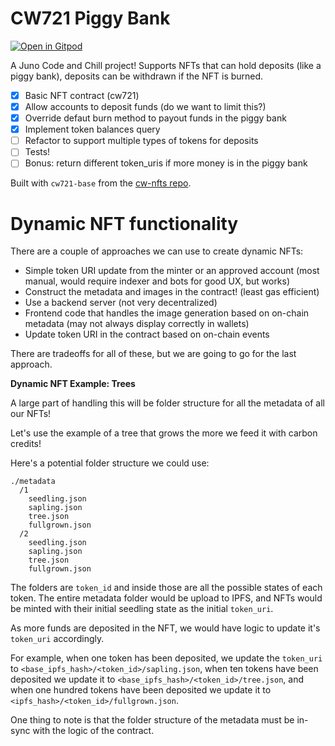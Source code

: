 # CW721 Piggy Bank

[![Open in Gitpod](https://gitpod.io/button/open-in-gitpod.svg)](https://gitpod.io/#https://github.com/CosmosContracts/code-and-chill)

A Juno Code and Chill project! Supports NFTs that can hold deposits (like a piggy bank), deposits can be withdrawn if the NFT is burned.

- [x] Basic NFT contract (cw721)
- [x] Allow accounts to deposit funds (do we want to limit this?)
- [x] Override defaut burn method to payout funds in the piggy bank
- [x] Implement token balances query
- [ ] Refactor to support multiple types of tokens for deposits
- [ ] Tests!
- [ ] Bonus: return different token_uris if more money is in the piggy bank

Built with `cw721-base` from the [cw-nfts repo](https://github.com/cosmwasm/cw-nfts).

# Dynamic NFT functionality

There are a couple of approaches we can use to create dynamic NFTs:

- Simple token URI update from the minter or an approved account (most manual, would require indexer and bots for good UX, but works)
- Construct the metadata and images in the contract! (least gas efficient)
- Use a backend server (not very decentralized)
- Frontend code that handles the image generation based on on-chain metadata (may not always display correctly in wallets)
- Update token URI in the contract based on on-chain events

There are tradeoffs for all of these, but we are going to go for the last approach.

**Dynamic NFT Example: Trees**

A large part of handling this will be folder structure for all the metadata of all our NFTs!

Let's use the example of a tree that grows the more we feed it with carbon credits!

Here's a potential folder structure we could use:

```ignore
./metadata
  /1
    seedling.json
    sapling.json
    tree.json
    fullgrown.json
  /2
    seedling.json
    sapling.json
    tree.json
    fullgrown.json
```

The folders are `token_id` and inside those are all the possible states of each token. The entire metadata folder would be upload to IPFS, and NFTs would be minted with their initial seedling state as the initial `token_uri`.

As more funds are deposited in the NFT, we would have logic to update it's `token_uri` accordingly.

For example, when one token has been deposited, we update the `token_uri` to `<base_ipfs_hash>/<token_id>/sapling.json`, when ten tokens have been deposited we update it to `<base_ipfs_hash>/<token_id>/tree.json`, and when one hundred tokens have been deposited we update it to `<ipfs_hash>/<token_id>/fullgrown.json`.

One thing to note is that the folder structure of the metadata must be in-sync with the logic of the contract.
